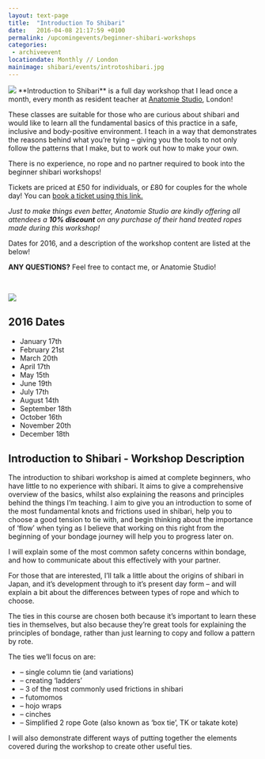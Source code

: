```yaml
---
layout: text-page
title:  "Introduction To Shibari"
date:   2016-04-08 21:17:59 +0100
permalink: /upcomingevents/beginner-shibari-workshops
categories:
 - archiveevent
locationdate: Monthly // London
mainimage: shibari/events/introtoshibari.jpg
---
```


<img src="{{site.baseurl}}/img/shibari/events/introtoshibari.jpg" class="text-image-left" />
**Introduction to Shibari** is a full day workshop that I lead once a month, every month as resident teacher at <a href="http://anatomiestudio.com" target="blank">Anatomie Studio</a>, London!

These classes are suitable for those who are curious about shibari and would like to learn all the fundamental basics of this practice in a safe, inclusive and body-positive environment.  I teach in a way that demonstrates the reasons behind what you’re tying – giving you the tools to not only follow the patterns that I make, but to work out how to make your own.

There is no experience, no rope and no partner required to book into the beginner shibari workshops!

Tickets are priced at £50 for individuals, or £80 for couples for the whole day! You can <a href="https://www.tickettailor.com/checkout/view-event/id/36315/chk/c632" target="blank">book a ticket using this link.</a>

*Just to make things even better, Anatomie Studio are kindly offering all attendees a* ***10% discount*** *on any purchase of their hand treated ropes made during this workshop!*

Dates for 2016, and a description of the workshop content are listed at the below!

**ANY QUESTIONS?** Feel free to contact me, or Anatomie Studio!

&nbsp;

<img src="{{site.baseurl}}/img/shibari/events/gestalta-bishop-introtoshibari.jpg" class="text-image-right" />

<h2 class="information-text-h2">2016 Dates</h2>
<ul class="information-list">
<li>January 17th</li>
<li>February 21st</li>
<li>March 20th</li>
<li>April 17th</li>
<li>May 15th</li>
<li>June 19th</li>
<li>July 17th</li>
<li>August 14th</li>
<li>September 18th</li>
<li>October 16th</li>
<li>November 20th</li>
<li>December 18th</li>
</ul>

<h2 class="information-text-h2">Introduction to Shibari - Workshop Description</h2>

The introduction to shibari workshop is aimed at complete beginners, who have little to no experience with shibari.  It aims to give a comprehensive overview of the basics, whilst also explaining the reasons and principles behind the things I’m teaching.  I aim to give you an introduction to some of the most fundamental knots and frictions used in shibari, help you to choose a good tension to tie with, and begin thinking about the importance of ‘flow’ when tying as I believe that working on this right from the beginning of your bondage journey will help you to progress later on.

I will explain some of the most common safety concerns within bondage, and how to communicate about this effectively with your partner.

For those that are interested, I’ll talk a little about the origins of shibari in Japan, and it’s development through to it’s present day form – and will explain a bit about the differences between types of rope and which to choose.

The ties in this course are chosen both because it’s important to learn these ties in themselves, but also because they’re great tools for explaining the principles of bondage, rather than just learning to copy and follow a pattern by rote.

The ties we’ll focus on are:
<ul class="information-list">
<li> – single column tie (and variations)</li>
<li> – creating ‘ladders’</li>
<li> – 3 of the most commonly used frictions in shibari</li>
<li> – futomomos</li>
<li> – hojo wraps</li>
<li> – cinches</li>
<li> – Simplified 2 rope Gote (also known as ‘box tie’, TK or takate kote)</li>
</ul>
I will also demonstrate different ways of putting together the elements covered during the workshop to create other useful ties.
